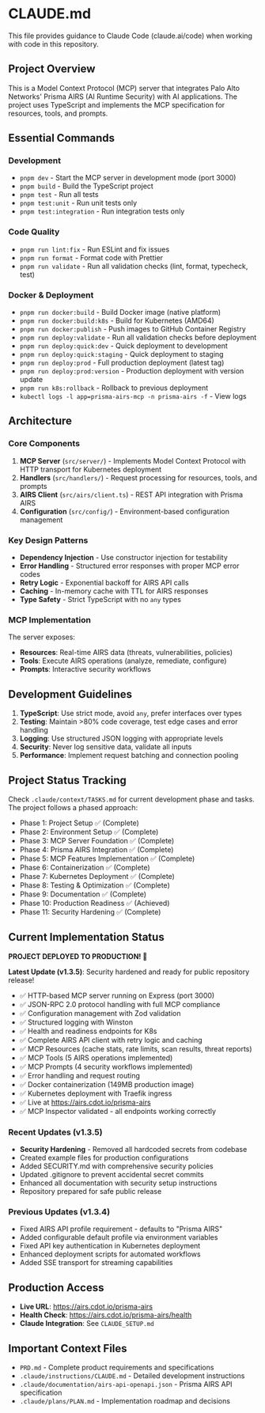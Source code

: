 # CLAUDE.md

This file provides guidance to Claude Code (claude.ai/code) when working with code in this repository.

## Project Overview

This is a Model Context Protocol (MCP) server that integrates Palo Alto Networks' Prisma AIRS (AI Runtime Security) with AI applications. The project uses TypeScript and implements the MCP specification for resources, tools, and prompts.

## Essential Commands

### Development

- `pnpm dev` - Start the MCP server in development mode (port 3000)
- `pnpm build` - Build the TypeScript project
- `pnpm test` - Run all tests
- `pnpm test:unit` - Run unit tests only
- `pnpm test:integration` - Run integration tests only

### Code Quality

- `pnpm run lint:fix` - Run ESLint and fix issues
- `pnpm run format` - Format code with Prettier
- `pnpm run validate` - Run all validation checks (lint, format, typecheck, test)

### Docker & Deployment

- `pnpm run docker:build` - Build Docker image (native platform)
- `pnpm run docker:build:k8s` - Build for Kubernetes (AMD64)
- `pnpm run docker:publish` - Push images to GitHub Container Registry
- `pnpm run deploy:validate` - Run all validation checks before deployment
- `pnpm run deploy:quick:dev` - Quick deployment to development
- `pnpm run deploy:quick:staging` - Quick deployment to staging
- `pnpm run deploy:prod` - Full production deployment (latest tag)
- `pnpm run deploy:prod:version` - Production deployment with version update
- `pnpm run k8s:rollback` - Rollback to previous deployment
- `kubectl logs -l app=prisma-airs-mcp -n prisma-airs -f` - View logs

## Architecture

### Core Components

1. **MCP Server** (`src/server/`) - Implements Model Context Protocol with HTTP transport for Kubernetes deployment
2. **Handlers** (`src/handlers/`) - Request processing for resources, tools, and prompts
3. **AIRS Client** (`src/airs/client.ts`) - REST API integration with Prisma AIRS
4. **Configuration** (`src/config/`) - Environment-based configuration management

### Key Design Patterns

- **Dependency Injection** - Use constructor injection for testability
- **Error Handling** - Structured error responses with proper MCP error codes
- **Retry Logic** - Exponential backoff for AIRS API calls
- **Caching** - In-memory cache with TTL for AIRS responses
- **Type Safety** - Strict TypeScript with no `any` types

### MCP Implementation

The server exposes:

- **Resources**: Real-time AIRS data (threats, vulnerabilities, policies)
- **Tools**: Execute AIRS operations (analyze, remediate, configure)
- **Prompts**: Interactive security workflows

## Development Guidelines

1. **TypeScript**: Use strict mode, avoid `any`, prefer interfaces over types
2. **Testing**: Maintain >80% code coverage, test edge cases and error handling
3. **Logging**: Use structured JSON logging with appropriate levels
4. **Security**: Never log sensitive data, validate all inputs
5. **Performance**: Implement request batching and connection pooling

## Project Status Tracking

Check `.claude/context/TASKS.md` for current development phase and tasks. The project follows a phased approach:

- Phase 1: Project Setup ✅ (Complete)
- Phase 2: Environment Setup ✅ (Complete)
- Phase 3: MCP Server Foundation ✅ (Complete)
- Phase 4: Prisma AIRS Integration ✅ (Complete)
- Phase 5: MCP Features Implementation ✅ (Complete)
- Phase 6: Containerization ✅ (Complete)
- Phase 7: Kubernetes Deployment ✅ (Complete)
- Phase 8: Testing & Optimization ✅ (Complete)
- Phase 9: Documentation ✅ (Complete)
- Phase 10: Production Readiness ✅ (Achieved)
- Phase 11: Security Hardening ✅ (Complete)

## Current Implementation Status

**PROJECT DEPLOYED TO PRODUCTION! 🚀**

**Latest Update (v1.3.5)**: Security hardened and ready for public repository release!

- ✅ HTTP-based MCP server running on Express (port 3000)
- ✅ JSON-RPC 2.0 protocol handling with full MCP compliance
- ✅ Configuration management with Zod validation
- ✅ Structured logging with Winston
- ✅ Health and readiness endpoints for K8s
- ✅ Complete AIRS API client with retry logic and caching
- ✅ MCP Resources (cache stats, rate limits, scan results, threat reports)
- ✅ MCP Tools (5 AIRS operations implemented)
- ✅ MCP Prompts (4 security workflows implemented)
- ✅ Error handling and request routing
- ✅ Docker containerization (149MB production image)
- ✅ Kubernetes deployment with Traefik ingress
- ✅ Live at https://airs.cdot.io/prisma-airs
- ✅ MCP Inspector validated - all endpoints working correctly

### Recent Updates (v1.3.5)

- **Security Hardening** - Removed all hardcoded secrets from codebase
- Created example files for production configurations
- Added SECURITY.md with comprehensive security policies
- Updated .gitignore to prevent accidental secret commits
- Enhanced all documentation with security setup instructions
- Repository prepared for safe public release

### Previous Updates (v1.3.4)

- Fixed AIRS API profile requirement - defaults to "Prisma AIRS"
- Added configurable default profile via environment variables
- Fixed API key authentication in Kubernetes deployment
- Enhanced deployment scripts for automated workflows
- Added SSE transport for streaming capabilities

## Production Access

- **Live URL**: https://airs.cdot.io/prisma-airs
- **Health Check**: https://airs.cdot.io/prisma-airs/health
- **Claude Integration**: See `CLAUDE_SETUP.md`

## Important Context Files

- `PRD.md` - Complete product requirements and specifications
- `.claude/instructions/CLAUDE.md` - Detailed development instructions
- `.claude/documentation/airs-api-openapi.json` - Prisma AIRS API specification
- `.claude/plans/PLAN.md` - Implementation roadmap and decisions
